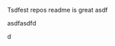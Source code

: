 Tsdfest repos readme is great asdf







asdfasdfd




d
































































































































































































